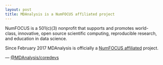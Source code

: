 ```yaml
---
layout: post
title: MDAnalysis is a NumFOCUS affiliated project
---
```


NumFOCUS is a 501(c)(3) nonprofit that supports and promotes world-class,
innovative, open source scientific computing, reproducible research, and
education in data science. 

Since February 2017 MDAnalysis is officially
a [NumFOCUS affiliated](http://www.numfocus.org/affliated-projects.html)
project.

— [@MDAnalysis/coredevs](https://github.com/orgs/MDAnalysis/teams/coredevs)
